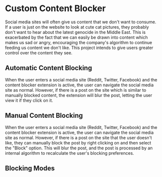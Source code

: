 # Custom Content Blocker

Social media sites will often give us content that we don't want to consume. If a user is just on the website to look at cute cat pictures, they probably don't want to hear about the latest genocide in the Middle East. This is exacerbated by the fact that we can easily be drawn into content which makes us sad or angry, encouraging the company's algorithm to continue feeding us content we don't like. This project intends to give users greater control over the content they see. 

## Automatic Content Blocking

When the user enters a social media site (Reddit, Twitter, Facebook) and the content blocker extension is active, the user can navigate the social media site as normal. However, if there is a post on the site which is similar to manually blocked content, the extension will blur the post, letting the user view it if they click on it.

## Manual Content Blocking

When the user enters a social media site (Reddit, Twitter, Facebook) and the content blocker extension is active, the user can navigate the social media site as normal. However, if there is a post on the site that the user doesn't like, they can manually block the post by right clicking on and then select the "Block" option. This will blur the post, and the post is processed by an internal algorithm to recalculate the user's blocking preferences.

## Blocking Modes

